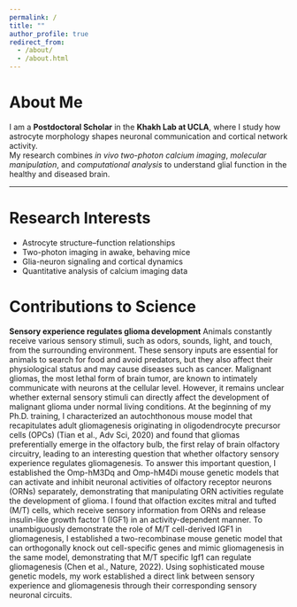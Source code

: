```yaml
---
permalink: /
title: ""
author_profile: true
redirect_from: 
  - /about/
  - /about.html
---
```



# About Me
I am a **Postdoctoral Scholar** in the **Khakh Lab at UCLA**, where I study how astrocyte morphology shapes neuronal communication and cortical network activity.  
My research combines *in vivo two-photon calcium imaging*, *molecular manipulation*, and *computational analysis* to understand glial function in the healthy and diseased brain.

---

# Research Interests
- Astrocyte structure–function relationships  
- Two-photon imaging in awake, behaving mice  
- Glia-neuron signaling and cortical dynamics  
- Quantitative analysis of calcium imaging data


# Contributions to Science
**Sensory experience regulates glioma development** Animals constantly receive various sensory stimuli, such as odors, sounds, light, and touch, from the surrounding environment. These sensory inputs are essential for animals to search for food and avoid predators, but they also affect their physiological status and may cause diseases such as cancer. Malignant gliomas, the most lethal form of brain tumor, are known to intimately communicate with neurons at the cellular level. However, it remains unclear whether external sensory stimuli can directly affect the development of malignant glioma under normal living conditions. At the beginning of my Ph.D. training, I characterized an autochthonous mouse model that recapitulates adult gliomagenesis originating in oligodendrocyte precursor cells (OPCs) (Tian et al., Adv Sci, 2020) and found that gliomas preferentially emerge in the olfactory bulb, the first relay of brain olfactory circuitry, leading to an interesting question that whether olfactory sensory experience regulates gliomagenesis. To answer this important question, I established the Omp-hM3Dq and Omp-hM4Di mouse genetic models that can activate and inhibit neuronal activities of olfactory receptor neurons (ORNs) separately, demonstrating that manipulating ORN activities regulate the development of glioma. I found that olfaction excites mitral and tufted (M/T) cells, which receive sensory information from ORNs and release insulin-like growth factor 1 (IGF1) in an activity-dependent manner. To unambiguously demonstrate the role of M/T cell-derived IGF1 in gliomagenesis, I established a two-recombinase mouse genetic model that can orthogonally knock out cell-specific genes and mimic gliomagenesis in the same model, demonstrating that M/T specific Igf1 can regulate gliomagenesis (Chen et al., Nature, 2022). Using sophisticated mouse genetic models, my work established a direct link between sensory experience and gliomagenesis through their corresponding sensory neuronal circuits.
